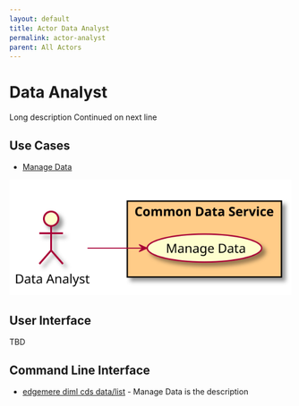 ```yaml
---
layout: default
title: Actor Data Analyst
permalink: actor-analyst
parent: All Actors
---
```


# Data Analyst

Long description Continued on next line



## Use Cases

* [Manage Data](usecase-ManageData)

  
![Use Case Diagram](./UseCase.svg)

## User Interface
TBD

## Command Line Interface
* [ edgemere diml cds data/list](action--edgemere-diml-cds-data-list) - Manage Data is the description

